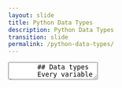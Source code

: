 ```yaml
---
layout: slide
title: Python Data Types
description: Python Data Types
transition: slide
permalink: /python-data-types/
---
```

<section data-markdown>
    <textarea data-template>
       ## Data types
       Every variable has a type...
       ```sh
       >>> type("hello")
       <type 'str'>
       >>> type(3)
       <type 'int'>
       >>> type(b'hello')
       <type 'byte'>
       ```
       ...that describes *what it is*
       
       ---
       
       ## Data types
         * String, Numeric
         * List
         * Dictionary
         * Tuple
         * Byte 
         * Byte Array 
         * Range

         ---

         [Next: Strings] (https://aisha-glblcd.github.io/material/python-strings/)
         
      </textarea>
</section>

